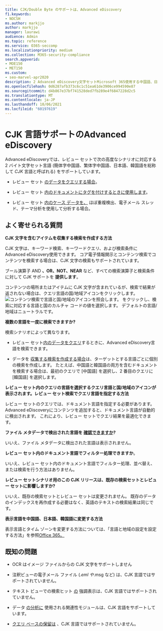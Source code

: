 ```yaml
---
title: CJK/Double Byte のサポートは、Advanced eDiscovery
f1.keywords:
- NOCSH
ms.author: markjjo
author: markjjo
manager: laurawi
audience: Admin
ms.topic: reference
ms.service: O365-seccomp
ms.localizationpriority: medium
ms.collection: M365-security-compliance
search.appverid:
- MOE150
- MET150
ms.custom:
- seo-marvel-apr2020
description: 2 Advanced eDiscovery文字セットMicrosoft 365使用する中国語、日本語、韓国語 (CJK) 言語をサポートする方法について学習します。
ms.openlocfilehash: 0d6287afb373c6c1c51ea61de3906ce994590e87
ms.sourcegitcommit: d4b867e37bf741528ded7fb289e4f6847228d2c5
ms.translationtype: MT
ms.contentlocale: ja-JP
ms.lasthandoff: 10/06/2021
ms.locfileid: "60197619"
---
```

# <a name="cjk-language-support-for-advanced-ediscovery"></a>CJK 言語サポートのAdvanced eDiscovery

Advanced eDiscoveryでは、レビュー セットで次の高度なシナリオに対応する 2 バイト文字セット言語 (簡体字中国語、繁体字中国語、日本語、韓国語を総称して *CJK* 言語と呼ばれる) をサポートしています。

- レビュー セット [のデータをクエリする場合](review-set-search.md)。

- レビュー セット [内のドキュメントにタグを付けするときに使用します](tagging-documents.md)。

- レビュー セット [内のケース データを、](analyzing-data-in-review-set.md) ほぼ重複検出、電子メール スレッド、テーマ分析を使用して分析する場合。

## <a name="frequently-asked-questions"></a>よく寄せられる質問

**CJK 文字を含むアイテムを収集する検索を作成する方法**

CJK 文字は、キーワード[](building-search-queries.md#keyword-searches)検索、キーワード[](keyword-queries-and-search-conditions.md)クエリ、および検索条件に Advanced eDiscovery使用できます。 コア電子情報開示とコンテンツ検索でコンテンツを検索する場合は、CJK 文字の検索もサポートされています。

ブール演算子 AND  [](keyword-queries-and-search-conditions.md#search-operators) **、OR、NOT、NEAR** など、すべての検索演算子と検索条件に対して CJK サポートを **提供します**。 [](keyword-queries-and-search-conditions.md#search-conditions)

コンテンツの場所またはアイテムに CJK 文字が含まれているが、検索で結果が返されない場合は、クエリ言語の国/地域アイコンをクリックします。 ![コンテンツ検索で言語と国/地域のアイコンを照会します。](../media/8d4b60c8-e1f1-40f9-88ae-ee2a7eca0886.png) をクリックし、検索に対応する言語と国のカルチャ コードの値を選択します。 デフォルトの言語/地域はニュートラルです。

**複数の言語を一度に検索できますか?**

検索シナリオによって異なります。

- レビュー セット[内のデータをクエリ](review-set-search.md)するときに、Advanced eDiscovery言語を検索できます。

- データを [収集する検索を作成する場合](create-search-to-collect-data.md)は、ターゲットとする言語ごとに個別の検索を作成します。 たとえば、中国語と韓国語の両方を含むドキュメントを検索する場合は、最初のクエリで [中国語] を選択し、2 番目のクエリに [韓国語] を選択します。

**レビュー セット内のクエリの言語を選択するクエリ言語と国/地域のアイコンが表示されます。レビュー セット検索でクエリ言語を指定する方法**

レビュー セットのクエリでは、ドキュメント言語を指定する必要があります。 Advanced eDiscoveryにコンテンツを追加すると、ドキュメント言語が自動的に検出されます。 これにより、レビュー セットでクエリ結果を最適化できます。

**ファイル メタデータで検出された言語を [確認できますか](view-documents-in-review-set.md#file-metadata)?**

いいえ、ファイル メタデータに検出された言語は表示されません。

**レビュー セット内のドキュメント言語でフィルター処理できますか**。

いいえ、レビュー セット内のドキュメント言語でフィルター処理、並べ替え、または検索を行う方法はありません。

**レビュー セットシナリオ用のこの CJK リリースは、既存の検索セットとレビュー セットに影響しますか?**

いいえ、既存の検索セットとレビュー セットは変更されません。 既存のデータのインデックスを再作成する必要はなく、英語のテキストの検索結果は同じです。

**表示言語を中国語、日本語、韓国語に変更する方法**

表示言語とタイム ゾーンを変更する方法については、「言語と地域の設定を設定する方法」を参照[Office 365。](/office365/troubleshoot/access-management/set-language-and-region)

## <a name="known-issues"></a>既知の問題

- OCR はイメージ ファイルからの CJK 文字をサポートしません

- 注釈ビューの電子メール ファイル (*.eml や[](view-documents-in-review-set.md#annotate-view)*.msg など) は、CJK 言語ではサポートされていません。

- テキスト ビューでの検索ヒット [の](view-documents-in-review-set.md#text-view) 強調表示は、CJK 言語ではサポートされていません。

- データ [の分析に](using-relevance.md) 使用される関連性モジュールは、CJK 言語をサポートしています。

- [クエリ ベースの保留は](managing-holds.md#manage-non-custodial-holds) 、CJK 言語ではサポートされていません。